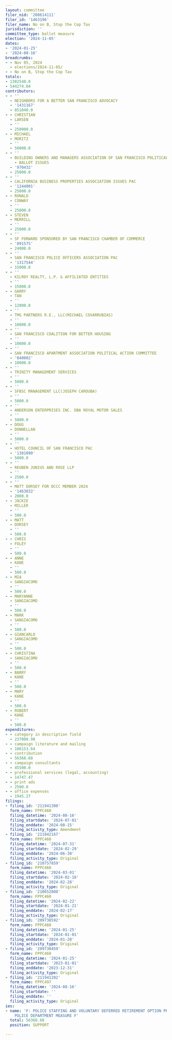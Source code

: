 ```yaml
---
layout: committee
filer_nid: '208614111'
filer_id: '1463196'
filer_name: No on B, Stop the Cop Tax
jurisdiction: ''
committee_type: ballot measure
election: '2024-11-05'
dates:
- '2024-01-25'
- '2024-08-16'
breadcrumbs:
- - Nov 05, 2024
  - elections/2024-11-05/
- - No on B, Stop the Cop Tax
totals:
- 1382540.0
- 544274.04
contributors:
- - ''
  - NEIGHBORS FOR A BETTER SAN FRANCISCO ADVOCACY
  - '1431167'
  - 851040.0
- - CHRISTIAN
  - LARSEN
  - ''
  - 250000.0
- - MICHAEL
  - MORITZ
  - ''
  - 50000.0
- - ''
  - BUILDING OWNERS AND MANAGERS ASSOCIATION OF SAN FRANCISCO POLITICAL ACTION COMMITTEE
    - BALLOT ISSUES
  - '970432'
  - 25000.0
- - ''
  - CALIFORNIA BUSINESS PROPERTIES ASSOCIATION ISSUES PAC
  - '1244001'
  - 25000.0
- - RONALD
  - CONWAY
  - ''
  - 25000.0
- - STEVEN
  - MERRILL
  - ''
  - 25000.0
- - ''
  - SF FORWARD SPONSORED BY SAN FRANCISCO CHAMBER OF COMMERCE
  - '891575'
  - 24000.0
- - ''
  - SAN FRANCISCO POLICE OFFICERS ASSOCIATION PAC
  - '1317544'
  - 15000.0
- - ''
  - KILROY REALTY, L.P. & AFFILIATED ENTITIES
  - ''
  - 15000.0
- - GARRY
  - TAN
  - ''
  - 12000.0
- - ''
  - TMG PARTNERS R.E., LLC(MICHAEL COVARRUBIAS)
  - ''
  - 10000.0
- - ''
  - SAN FRANCISCO COALITION FOR BETTER HOUSING
  - ''
  - 10000.0
- - ''
  - SAN FRANCISCO APARTMENT ASSOCIATION POLITICAL ACTION COMMITTEE
  - '840002'
  - 10000.0
- - ''
  - TRINITY MANAGEMENT SERVICES
  - ''
  - 5000.0
- - ''
  - SFBSC MANAGEMENT LLC(JOSEPH CAROUBA)
  - ''
  - 5000.0
- - ''
  - ANDERSON ENTERPRISES INC. DBA ROYAL MOTOR SALES
  - ''
  - 5000.0
- - DOUG
  - DONNELLAN
  - ''
  - 5000.0
- - ''
  - HOTEL COUNCIL OF SAN FRANCISCO PAC
  - '1381090'
  - 5000.0
- - ''
  - REUBEN JUNIUS AND ROSE LLP
  - ''
  - 2500.0
- - ''
  - MATT DORSEY FOR DCCC MEMBER 2024
  - '1463832'
  - 2000.0
- - JACKIE
  - MILLER
  - ''
  - 500.0
- - MATT
  - DORSEY
  - ''
  - 500.0
- - CHRIS
  - FOLEY
  - ''
  - 500.0
- - ANNE
  - KANE
  - ''
  - 500.0
- - MIA
  - SANGIACOMO
  - ''
  - 500.0
- - MARYANNE
  - SANGIACOMO
  - ''
  - 500.0
- - MARK
  - SANGIACOMO
  - ''
  - 500.0
- - GIANCARLO
  - SANGIACOMO
  - ''
  - 500.0
- - CHRISTINA
  - SANGIACOMO
  - ''
  - 500.0
- - BARRY
  - KANE
  - ''
  - 500.0
- - MARY
  - KANE
  - ''
  - 500.0
- - ROBERT
  - KANE
  - ''
  - 500.0
expenditures:
- - category in description field
  - 237008.98
- - campaign literature and mailing
  - 186153.64
- - contribution
  - 56368.68
- - campaign consultants
  - 45500.0
- - professional services (legal, accounting)
  - 14747.47
- - print ads
  - 2500.0
- - office expenses
  - 1945.27
filings:
- filing_id: '211941300'
  form_name: FPPC460
  filing_datetime: '2024-08-16'
  filing_startdate: '2024-07-01'
  filing_enddate: '2024-08-15'
  filing_activity_type: Amendment
- filing_id: '211842167'
  form_name: FPPC460
  filing_datetime: '2024-07-31'
  filing_startdate: '2024-02-29'
  filing_enddate: '2024-06-30'
  filing_activity_type: Original
- filing_id: '210757859'
  form_name: FPPC460
  filing_datetime: '2024-03-01'
  filing_startdate: '2024-02-18'
  filing_enddate: '2024-02-28'
  filing_activity_type: Original
- filing_id: '210652808'
  form_name: FPPC460
  filing_datetime: '2024-02-22'
  filing_startdate: '2024-01-21'
  filing_enddate: '2024-02-17'
  filing_activity_type: Original
- filing_id: '209738592'
  form_name: FPPC460
  filing_datetime: '2024-01-25'
  filing_startdate: '2024-01-01'
  filing_enddate: '2024-01-20'
  filing_activity_type: Original
- filing_id: '209738459'
  form_name: FPPC460
  filing_datetime: '2024-01-25'
  filing_startdate: '2023-01-01'
  filing_enddate: '2023-12-31'
  filing_activity_type: Original
- filing_id: '211941202'
  form_name: FPPC497
  filing_datetime: '2024-08-16'
  filing_startdate: ''
  filing_enddate: ''
  filing_activity_type: Original
ies:
- name: 'F: POLICE STAFFING AND VOLUNTARY DEFERRED RETIREMENT OPTION PROGRAM FOR THE
    POLICE DEPARTMENT MEASURE F'
  total: 56368.68
  position: SUPPORT

---
```


